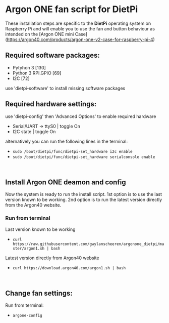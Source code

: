 # Argon ONE fan script for DietPi
These installation steps are specific to the **DietPi** operating system on Raspberry Pi and will enable you to use the fan and button behaviour as intended on the [Argon ONE mini Case]
(https://argon40.com/products/argon-one-v2-case-for-raspberry-pi-4)

## Required software packages:

- Pytyhon 3 [130]
- Python 3 RPI.GPIO [69]
- I2C [72] 

use 'dietpi-software' to install missing software packages

## Required hardware settings:

use 'dietpi-config' then 'Advanced Options' to enable required hardware

- Serial/UART -> ttyS0 | toggle On
- I2C state | toggle On

alternatively you can run the following lines in the terminal:
- `sudo /boot/dietpi/func/dietpi-set_hardware i2c enable`
- `sudo /boot/dietpi/func/dietpi-set_hardware serialconsole enable`

&nbsp;  

## Install Argon ONE deamon and config
Now the system is ready to run the install script. 1st option is to use the last version known to be working. 2nd option is to run the latest version directly from the Argon40 website. 

### Run from terminal
Last version known to be working
- `curl https://raw.githubusercontent.com/gwylanscheeren/argonone_dietpi/master/argon1.sh | bash`  

Latest version directly from Argon40 website
- `curl https://download.argon40.com/argon1.sh | bash`  

&nbsp;  

## Change fan settings:

Run from terminal: 
- `argone-config`
